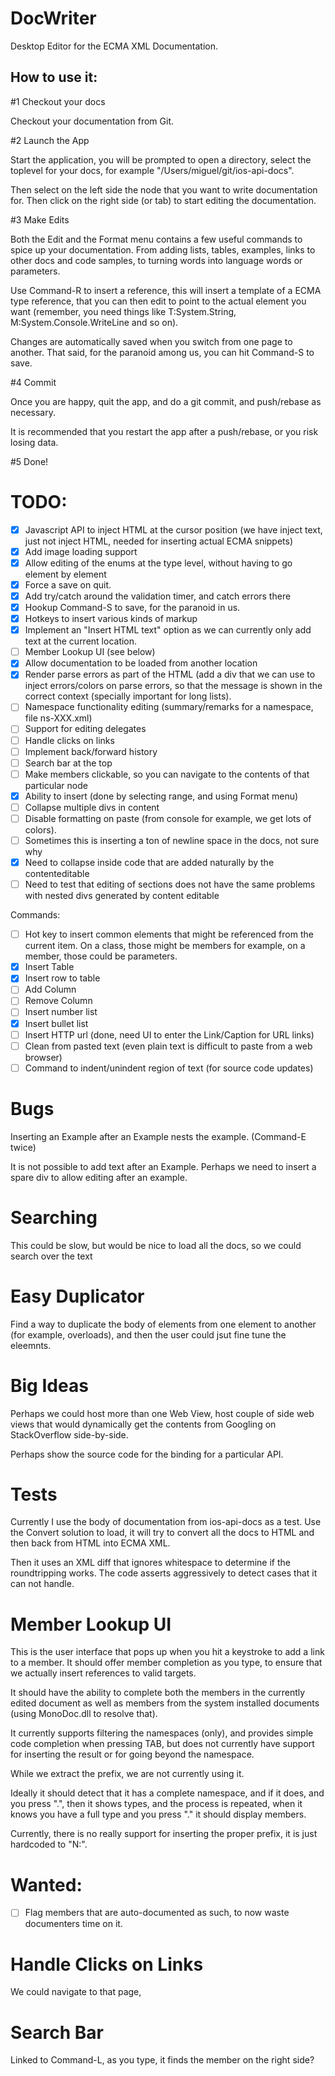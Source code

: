 DocWriter
=========

Desktop Editor for the ECMA XML Documentation.


How to use it:
--------------

#1 Checkout your docs

Checkout your documentation from Git.

#2 Launch the App

Start the application, you will be prompted to open a directory,
select the toplevel for your docs, for example
"/Users/miguel/git/ios-api-docs".

Then select on the left side the node that you want to write
documentation for.  Then click on the right side (or tab) to start
editing the documentation.

#3 Make Edits

Both the Edit and the Format menu contains a few useful commands to
spice up your documentation.  From adding lists, tables, examples,
links to other docs and code samples, to turning words into language
words or parameters.

Use Command-R to insert a reference, this will insert a template of a
ECMA type reference, that you can then edit to point to the actual
element you want (remember, you need things like T:System.String,
M:System.Console.WriteLine and so on).

Changes are automatically saved when you switch from one page to
another.  That said, for the paranoid among us, you can hit Command-S
to save.

#4 Commit

Once you are happy, quit the app, and do a git commit, and push/rebase
as necessary.

It is recommended that you restart the app after a push/rebase, or you
risk losing data.

#5 Done!

TODO: 
=====

- [X] Javascript API to inject HTML at the cursor position (we have
      inject text, just not inject HTML, needed for inserting actual ECMA
      snippets)
- [x] Add image loading support
- [x] Allow editing of the enums at the type level, without having to go element by element
- [X] Force a save on quit.
- [X] Add try/catch around the validation timer, and catch errors there
- [X] Hookup Command-S to save, for the paranoid in us.
- [x] Hotkeys to insert various kinds of markup
- [X] Implement an "Insert HTML text" option as we can currently only add text at the current location.
- [ ] Member Lookup UI (see below)
- [X] Allow documentation to be loaded from another location
- [X] Render parse errors as part of the HTML (add a div that we can use to inject errors/colors on parse errors, so that the message is shown in the correct context (specially important for long lists).
- [ ] Namespace functionality editing (summary/remarks for a namespace, file ns-XXX.xml)
- [ ] Support for editing delegates 
- [ ] Handle clicks on links
- [ ] Implement back/forward history
- [ ] Search bar at the top
- [ ] Make members clickable, so you can navigate to the contents of that particular node
- [x] Ability to insert <see paramref=""/> (done by selecting range, and using Format menu)
- [ ] Collapse multiple divs in content
- [ ] Disable formatting on paste (from console for example, we get lots of colors).
- [ ] Sometimes this is inserting a ton of newline space in the docs, not sure why
- [X] Need to collapse <divs> inside code that are added naturally by the contenteditable
- [ ] Need to test that editing of <CDATA> sections does not have the same problems with nested divs generated by content editable

Commands:
- [ ] Hot key to insert common elements that might be referenced from the current item.   On a class, those might be members for example, on a member, those could be parameters.
- [x] Insert Table
- [x] Insert row to table
- [ ] Add Column
- [ ] Remove Column
- [ ] Insert number list
- [x] Insert bullet list
- [ ] Insert HTTP url (done, need UI to enter the Link/Caption for URL links)
- [ ] Clean <spans> from pasted text (even plain text is difficult to paste from a web browser)
- [ ] Command to indent/unindent region of text (for source code updates)

Bugs
====

Inserting an Example after an Example nests the example. (Command-E twice)

It is not possible to add text after an Example.  Perhaps we need to
insert a spare div to allow editing after an example.

Searching
=========

This could be slow, but would be nice to load all the docs, so we
could search over the text

Easy Duplicator
===============

Find a way to duplicate the body of elements from one element to
another (for example, overloads), and then the user could jsut fine
tune the eleemnts.

Big Ideas
=========

Perhaps we could host more than one Web View, host couple of side web
views that would dynamically get the contents from Googling on
StackOverflow side-by-side.

Perhaps show the source code for the binding for a particular API.

Tests
=====

Currently I use the body of documentation from ios-api-docs as a test.    Use the
Convert solution to load, it will try to convert all the docs to HTML and then back
from HTML into ECMA XML.

Then it uses an XML diff that ignores whitespace to determine if the
roundtripping works.  The code asserts aggressively to detect cases
that it can not handle.


Member Lookup UI
================

This is the user interface that pops up when you hit a keystroke to
add a link to a member.  It should offer member completion as you
type, to ensure that we actually insert references to valid targets.

It should have the ability to complete both the members in the
currently edited document as well as members from the system installed
documents (using MonoDoc.dll to resolve that).

It currently supports filtering the namespaces (only), and provides
simple code completion when pressing TAB, but does not currently have
support for inserting the result or for going beyond the namespace.

While we extract the prefix, we are not currently using it.

Ideally it should detect that it has a complete namespace, and if it
does, and you press ".", then it shows types, and the process is
repeated, when it knows you have a full type and you press "." it
should display members.

Currently, there is no really support for inserting the proper prefix,
it is just hardcoded to "N:".

Wanted:
=======

- [ ] Flag members that are auto-documented as such, to now waste documenters time on it.


Handle Clicks on Links
======================

We could navigate to that page, 


Search Bar
==========

Linked to Command-L, as you type, it finds the member on the right side?
